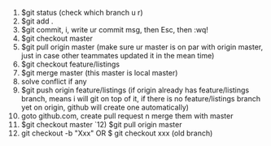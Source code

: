 1) $git status (check which branch u r)
2) $git add .
3) $git commit, i, write ur commit msg, then Esc, then :wq!
4) $git checkout master
5) $git pull origin master (make sure ur master is on par with origin master, just in case other teammates updated it in the mean time)
6) $git checkout feature/listings
7) $git merge master (this master is local master)
8) solve conflict if any
9) $git push origin feature/listings (if origin already has feature/listings branch, means i will git on top of it, if there is no feature/listings branch yet on origin, github will create one automatically)
10) goto github.com, create pull request n merge them with master
11) $git checkout master
`12) $git pull origin master
13) git checkout -b "Xxx" OR $ git checkout xxx (old branch)

